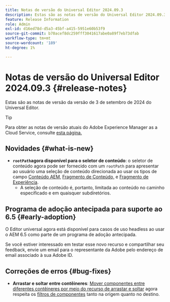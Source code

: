 ```yaml
---
title: Notas de versão do Universal Editor 2024.09.3
description: Estas são as notas de versão do Universal Editor 2024.09.3.
feature: Release Information
role: Admin
exl-id: d16ed78d-d5a3-45bf-a415-5951e60b53f9
source-git-commit: b70acef8dc259fff3041617abe0a89f7eb73dfab
workflow-type: tm+mt
source-wordcount: '189'
ht-degree: 1%

---
```



# Notas de versão do Universal Editor 2024.09.3 {#release-notes}

Estas são as notas de versão da versão de 3 de setembro de 2024 do Universal Editor.

>[!TIP]
>
>Para obter as notas de versão atuais do Adobe Experience Manager as a Cloud Service, consulte [esta página.](/help/release-notes/release-notes-cloud/release-notes-current.md)

## Novidades {#what-is-new}

* **`rootPath`agora disponível para o seletor de conteúdo**: o seletor de conteúdo agora pode ser fornecido com um `rootPath` para apresentar ao usuário uma seleção de conteúdo direcionada ao usar os tipos de campo [Conteúdo AEM,](/help/implementing/universal-editor/field-types.md#aem-content) [Fragmento de Conteúdo,](/help/implementing/universal-editor/field-types.md#content-fragment) e [Fragmento de Experiência](/help/implementing/universal-editor/field-types.md#experience-fragment).
   * A seleção de conteúdo é, portanto, limitada ao conteúdo no caminho especificado e em quaisquer subdiretórios.

## Programa de adoção antecipada para suporte ao 6.5 {#early-adoption}

O Editor universal agora está disponível para casos de uso headless ao usar o AEM 6.5 como parte de um programa de adoção antecipada.

Se você estiver interessado em testar esse novo recurso e compartilhar seu feedback, envie um email para o representante da Adobe pelo endereço de email associado à sua Adobe ID.

## Correções de erros {#bug-fixes}

* **Arrastar e soltar entre contêineres**: [Mover componentes entre diferentes contêineres por meio do recurso de arrastar e soltar](/help/sites-cloud/authoring/universal-editor/authoring.md#reordering-components) agora respeita os [filtros de componentes](/help/implementing/universal-editor/customizing.md#filtering-components) tanto na origem quanto no destino.

